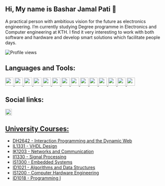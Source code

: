 ## Hi, My name is Bashar Jamal Pati 👋

A practical person with ambitious vision for the future as electronics engineering. I’m currently studying Degree programme in Electronics and Computer engineering at KTH. I find it very interesting to work with both software and hardware and develop smart solutions which facilitate people days.

![Profile views](https://gpvc.arturio.dev/bjpati)

## Languages and Tools:
<div class="row">
  <a href="https://www.java.com/sv/" target="_blank" rel="noreferrer"> <img width="26px" src="https://www.svgrepo.com/show/394230/java.svg"/> </a>
  <a href="https://www.programiz.com/c-programming" target="_blank" rel="noreferrer"> <img width="26px" src="https://simpleicons.org/icons/c.svg"/> </a>
  <a href="https://www.wolfram.com/mathematica/" target="_blank" rel="noreferrer"> <img width="26px" src="https://simpleicons.org/icons/wolframmathematica.svg"/> </a> 
  <a href="https://www.jetbrains.com/idea/" target="_blank" rel="noreferrer"> <img width="26px" src="https://simpleicons.org/icons/intellijidea.svg"/> </a>
  <a href="https://developer.mozilla.org/en-US/docs/Web/JavaScript" target="_blank" rel="noreferrer"> <img width="26px" src="https://user-images.githubusercontent.com/102171209/210790526-7ddd777a-f1ce-4199-abf4-5dd84207b2a7.svg"/> </a>
  <a href="https://www.arduino.cc/" target="_blank" rel="noreferrer"> <img width="26px" src="https://user-images.githubusercontent.com/102171209/210790879-a7581c6d-95c8-495e-82b4-f3f8fd8bbf5a.svg"/> </a>
  <a href="https://www.kicad.org/" target="_blank" rel="noreferrer"> <img width="26px" src="https://user-images.githubusercontent.com/102171209/210791127-7c30dce9-d377-4275-8611-ab840cfec91d.svg"/> </a>
  <a href="https://qucs.sourceforge.net/" target="_blank" rel="noreferrer"> <img width="26px" src="https://upload.wikimedia.org/wikipedia/commons/9/98/Logo_QUCS.png?20150724234417"/> </a>
  <a href="http://www.cburch.com/logisim/" target="_blank" rel="noreferrer"> <img width="26px" src="https://user-images.githubusercontent.com/102171209/210792931-7ce43e12-a9f0-4815-b211-7eb75b002af4.jpeg"/> </a>
  <a href="https://www.javatpoint.com/vhdl" target="_blank" rel="noreferrer"> <img width="26px" src="https://user-images.githubusercontent.com/102171209/210793393-d4f8017f-1221-4c9a-ac93-db8c26546ad4.png"/> </a>
  <a href="https://www.linux.org/" target="_blank" rel="noreferrer"> <img width="26px" src="https://user-images.githubusercontent.com/102171209/210794474-9d244dcb-1d4b-458f-b928-a30f28d0ff3e.svg"/> </a>
  <a href="https://vuejs.org/" target="_blank" rel="noreferrer"> <img width="26px" src="https://user-images.githubusercontent.com/102171209/210794751-88614845-c4be-4695-9488-96ec7b76f0f9.svg"/> </a>
  <a href="https://firebase.google.com/" target="_blank" rel="noreferrer"> <img width="26px" src="https://user-images.githubusercontent.com/102171209/210794985-dab6d09a-3a44-4aff-ad33-59402422333b.svg"/> </a>
  <a href="https://www.w3schools.com/css/" target="_blank" rel="noreferrer"> <img width="26px" src="https://user-images.githubusercontent.com/102171209/210796277-1ea66780-8124-4593-868d-85805cac0fbd.svg"/> </a>
  
</div>

## Social links:

  <a href="https://www.linkedin.com/in/bashar-pati-89735b124/">
  <img width="21px" src="https://simpleicons.org/icons/linkedin.svg"/>
  
  
## University Courses:
  * [DH2642 - Interaction Programming and the Dynamic Web](https://github.com/bjpati/Interaction-Programming-and-the-Dynamic-Web)
  * [IL1331 - VHDL Design]()
  * [IK1203 - Networks and Communication](https://github.com/bjpati/Networks-and-Communication)
  * [II1330 - Signal Processing]()
  * [IS1300 - Embedded Systems](https://github.com/bjpati/Embedded-system)
  * [ID1021 - Algorithms and Data Structures](https://github.com/bjpati/Algorithms-and-Data-Structures)
  * [IS1200 - Computer Hardware Engineering](https://github.com/bjpati/Computer-Hardware-Engineering)
  * [ID1018 - Programming I](https://github.com/bjpati/Programming-I)
  
  
  

